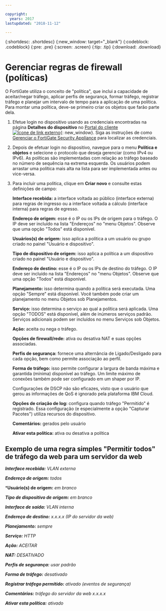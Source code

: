 ```yaml
---

copyright:
  years: 2017
lastupdated: "2018-11-12"

---
```


{:shortdesc: .shortdesc}
{:new_window: target="_blank"}
{:codeblock: .codeblock}
{:pre: .pre}
{:screen: .screen}
{:tip: .tip}
{:download: .download}

# Gerenciar regras de firewall (políticas)

O FortiGate utiliza o conceito de "política", que inclui a capacidade de aceitar/negar tráfego, aplicar perfis de segurança, formar tráfego, registrar tráfego e planejar um intervalo de tempo para a aplicação de uma política. Para montar uma política, deve-se primeiro criar os objetos que farão parte dela. 

1. Efetue login no dispositivo usando as credenciais encontradas na página **Detalhes do dispositivo** no [Portal do cliente ![Ícone de link externo](../../icons/launch-glyph.svg "Ícone de link externo")](https://control.softlayer.com/){: new_window}. Siga as instruções de como [Gerenciar o FortiGate Security Appliance](managing-fsa.html) para localizar as credenciais.
2. Depois de efetuar login no dispositivo, navegue para o menu **Política e objetos** e selecione o protocolo que deseja gerenciar (como IPv4 ou IPv6). As políticas são implementadas com relação ao tráfego baseado no número de sequência na extrema esquerda. Os usuários podem arrastar uma política mais alta na lista para ser implementada antes ou vice-versa.
3. Para incluir uma política, clique em **Criar novo** e consulte estas definições de campo:

    **Interface recebida:** a interface voltada ao público (interface externa) para regras de ingresso ou a interface voltada a cálculo (interface interna) para regras de egresso.

    **Endereço de origem:** esse é o IP ou os IPs de origem para o tráfego. O IP deve ser incluído na lista "Endereços" no "menu Objetos". Observe que uma opção "Todos" está disponível.

    **Usuários(s) de origem:** isso aplica a política a um usuário ou grupo criado no painel "Usuário e dispositivo".

    **Tipo de dispositivo de origem:** isso aplica a política a um dispositivo criado no painel "Usuário e dispositivo".

    **Endereço de destino:** esse é o IP ou os IPs de destino do tráfego. O IP deve ser incluído na lista "Endereços" no "menu Objetos". Observe que uma opção "Todos" está disponível.

    **Planejamento:** isso determina quando a política será executada. Uma opção "Sempre" está disponível. Você também pode criar um planejamento no menu Objetos sob Planejamentos.

    **Serviço:** isso determina o serviço ao qual a política será aplicada. Uma opção "TODOS" está disponível, além de inúmeros serviços padrão. Serviços adicionais podem ser incluídos no menu Serviços sob Objetos.

    **Ação:** aceita ou nega o tráfego. 

    **Opções de firewall/rede:** ativa ou desativa NAT e suas opções associadas.

    **Perfis de segurança:** fornece uma alternância de Ligado/Desligado para cada opção, bem como permite associação ao perfil.

    **Forma de tráfego:** isso permite configurar a largura de banda máxima e garantida (mínima) disponível ao tráfego. Um limite máximo de conexões também pode ser configurado em um shaper por IP. 

    Configurações de DSCP não são eficazes, visto que o usuário que gerou as informações de QoS é ignorado pela plataforma IBM Cloud.

    **Opções de criação de log:** configura quando tráfego "Permitido" é registrado. Essa configuração (e especialmente a opção "Capturar Pacotes") utiliza recursos do dispositivo.

    **Comentários:** gerados pelo usuário

    **Ativar esta política:** ativa ou desativa a política

## Exemplo de uma regra simples "Permitir todos" de tráfego da web para um servidor da web

***Interface recebida:*** *VLAN externa*

***Endereço de origem:*** *todos*

***Usuário(s) de origem:** *em branco*

***Tipo de dispositivo de origem:*** *em branco*

***Interface de saída:*** *VLAN interna*

***Endereço de destino:*** *x.x.x.x (IP do servidor da web)*

***Planejamento:*** *sempre*

***Serviço:*** *HTTP*

***Ação:*** *ACEITAR*

***NAT:*** *DESATIVADO*

***Perfis de segurança:*** *usar padrão*

***Forma de tráfego:*** *desativado*

***Registrar tráfego permitido:*** *ativado (eventos de segurança)*

***Comentários:*** *tráfego do servidor da web x.x.x.x*

***Ativar esta política:*** *ativado*

